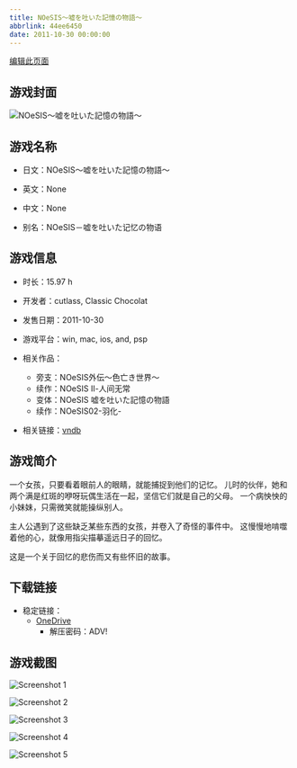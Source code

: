 ```yaml
---
title: NOeSIS～嘘を吐いた記憶の物語～
abbrlink: 44ee6450
date: 2011-10-30 00:00:00
---
```

[编辑此页面](https://github.com/ACG-3/ADV3-source/blob/main/source/_posts/games/NOeSIS%EF%BD%9E%E5%98%98%E3%82%92%E5%90%90%E3%81%84%E3%81%9F%E8%A8%98%E6%86%B6%E3%81%AE%E7%89%A9%E8%AA%9E%EF%BD%9E.md)

## 游戏封面

![NOeSIS～嘘を吐いた記憶の物語～](https://pan.timero.xyz/onedrive/img_lib_001/NOeSIS%EF%BD%9E%E5%98%98%E3%82%92%E5%90%90%E3%81%84%E3%81%9F%E8%A8%98%E6%86%B6%E3%81%AE%E7%89%A9%E8%AA%9E%EF%BD%9E_cover.avif)


## 游戏名称

- 日文：NOeSIS～嘘を吐いた記憶の物語～
- 英文：None
- 中文：None

- 别名：NOeSIS－嘘を吐いた记忆の物语


## 游戏信息

- 时长：15.97 h
- 开发者：cutlass, Classic Chocolat
- 发售日期：2011-10-30
- 游戏平台：win, mac, ios, and, psp
- 相关作品：
   - 旁支：NOeSIS外伝〜色亡き世界〜
   - 续作：NOeSIS Ⅱ-人间无常
   - 变体：NOeSIS 嘘を吐いた記憶の物語
   - 续作：NOeSIS02-羽化-

- 相关链接：[vndb](https://vndb.org/v11029)


## 游戏简介

一个女孩，只要看着眼前人的眼睛，就能捕捉到他们的记忆。
儿时的伙伴，她和两个满是红斑的咿呀玩偶生活在一起，坚信它们就是自己的父母。
一个病怏怏的小妹妹，只需微笑就能操纵别人。


主人公遇到了这些缺乏某些东西的女孩，并卷入了奇怪的事件中。
这慢慢地啃噬着他的心，就像用指尖描摹遥远日子的回忆。

这是一个关于回忆的悲伤而又有些怀旧的故事。




## 下载链接

- 稳定链接：
    - [OneDrive](https://pan.timero.xyz/onedrive/adv_lib_001/NOeSIS%EF%BD%9E%E5%98%98%E3%82%92%E5%90%90%E3%81%84%E3%81%9F%E8%A8%98%E6%86%B6%E3%81%AE%E7%89%A9%E8%AA%9E%EF%BD%9E)
        - 解压密码：ADV!



## 游戏截图


![Screenshot 1](https://pan.timero.xyz/onedrive/img_lib_001/NOeSIS%EF%BD%9E%E5%98%98%E3%82%92%E5%90%90%E3%81%84%E3%81%9F%E8%A8%98%E6%86%B6%E3%81%AE%E7%89%A9%E8%AA%9E%EF%BD%9E_Screenshot_1.avif)

![Screenshot 2](https://pan.timero.xyz/onedrive/img_lib_001/NOeSIS%EF%BD%9E%E5%98%98%E3%82%92%E5%90%90%E3%81%84%E3%81%9F%E8%A8%98%E6%86%B6%E3%81%AE%E7%89%A9%E8%AA%9E%EF%BD%9E_Screenshot_2.avif)

![Screenshot 3](https://pan.timero.xyz/onedrive/img_lib_001/NOeSIS%EF%BD%9E%E5%98%98%E3%82%92%E5%90%90%E3%81%84%E3%81%9F%E8%A8%98%E6%86%B6%E3%81%AE%E7%89%A9%E8%AA%9E%EF%BD%9E_Screenshot_3.avif)

![Screenshot 4](https://pan.timero.xyz/onedrive/img_lib_001/NOeSIS%EF%BD%9E%E5%98%98%E3%82%92%E5%90%90%E3%81%84%E3%81%9F%E8%A8%98%E6%86%B6%E3%81%AE%E7%89%A9%E8%AA%9E%EF%BD%9E_Screenshot_4.avif)

![Screenshot 5](https://pan.timero.xyz/onedrive/img_lib_001/NOeSIS%EF%BD%9E%E5%98%98%E3%82%92%E5%90%90%E3%81%84%E3%81%9F%E8%A8%98%E6%86%B6%E3%81%AE%E7%89%A9%E8%AA%9E%EF%BD%9E_Screenshot_5.avif)

